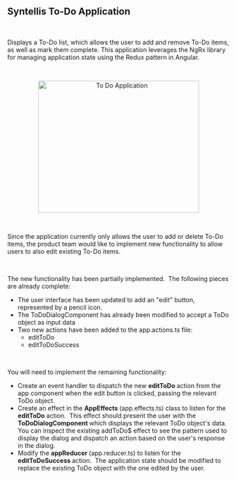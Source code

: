 <h2><strong>Syntellis To-Do Application</strong></h2>

<p>&nbsp;</p>

<p>Displays a To-Do list, which allows the user to add and remove To-Do items, as well as mark them complete. This application leverages the NgRx library for managing application state using the Redux pattern in Angular.</p>

<p>&nbsp;</p>

<p style="text-align:center"><img alt="To Do Application" height="300" src="https://hrcdn.net/s3_pub/istreet-assets/FNxJjC3vrTWs08LF4-NXnQ/screenshot1.png" width="365" /></p>

<p>&nbsp;</p>

<p>Since the application currently only allows the user to add or delete To-Do items, the product team would like to implement new functionality to allow users to also edit existing To-Do items.&nbsp;</p>

<p>&nbsp;</p>

<p>The new functionality has been partially implemented.&nbsp; The following pieces are already complete:</p>

<ul>
	<li>The user interface has been updated to add an &quot;edit&quot; button, represented by a pencil icon.</li>
	<li>The ToDoDialogComponent has already been modified to accept a ToDo object as input data</li>
	<li>Two new actions have been added to the app.actions.ts file:
	<ul>
		<li>editToDo</li>
		<li>editToDoSuccess</li>
	</ul>
	</li>
</ul>

<p>&nbsp;</p>

<p>You will need to implement the remaining functionality:</p>

<ul>
	<li>Create an event handler to dispatch the new <strong>editToDo </strong>action from the app component when the edit button is clicked, passing the relevant ToDo object.</li>
	<li>Create an&nbsp;effect in the <strong>AppEffects </strong>(app.effects.ts) class to listen for the <strong>editToDo </strong>action.&nbsp; This effect should present the user with the <strong>ToDoDialogComponent </strong>which displays the relevant ToDo object&#39;s data.&nbsp; You can inspect the existing addToDo$ effect to see the pattern used to display the dialog and dispatch an action based on the user&#39;s response in the dialog.</li>
	<li>Modify the <strong>appReducer </strong>(app.reducer.ts) to listen for the <strong>editToDoSuccess </strong>action.&nbsp; The application state should be modified to replace the existing ToDo object with the one edited by the user.</li>
</ul>

<p>&nbsp;</p>

<p>&nbsp;</p>
